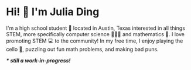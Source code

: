 # Hi! 👋 I'm Julia Ding
I'm a high school student 🏫 located in Austin, Texas interested in all things STEM, more specifically computer science 👩🏻‍💻 and mathematics 📐. I love promoting STEM 💻 to the community! In my free time, I enjoy playing the cello 🎻, puzzling out fun math problems, and making bad puns.

***\* still a work-in-progress!***
<!--
## Skills
* Java
* C++
* Python
* HTML/CSS/JS/PHP


Here are some ideas to get you started:

- 🔭 I’m currently working on ...
- 🌱 I’m currently learning ...
- 👯 I’m looking to collaborate on ...
- 🤔 I’m looking for help with ...
- 💬 Ask me about ...
- 📫 How to reach me: ...
- 😄 Pronouns: ...
- ⚡ Fun fact: ...
-->
